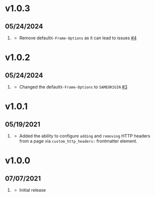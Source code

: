 # v1.0.3
## 05/24/2024

1. [](#new)
   * Remove default`X-Frame-Options` as it can lead to issues [#4](https://github.com/trilbymedia/grav-plugin-custom-http-headers/pull/4)

# v1.0.2
## 05/24/2024

1. [](#new)
   * Changed the default`X-Frame-Options` to `SAMEORIGIN` [#3](https://github.com/trilbymedia/grav-plugin-custom-http-headers/pull/3)

# v1.0.1
## 05/19/2021

1. [](#new)
   * Added the ability to configure `adding` and `removing` HTTP headers from a page via `custom_http_headers:` frontmatter element.

# v1.0.0
## 07/07/2021

1. [](#new)
    * Initial release
